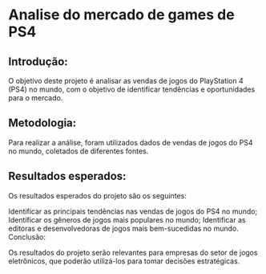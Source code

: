 #  Analise do mercado de games de PS4

## Introdução:

O objetivo deste projeto é analisar as vendas de jogos do PlayStation 4 (PS4) no mundo, com o objetivo de identificar tendências e oportunidades para o mercado.

## Metodologia:

Para realizar a análise, foram utilizados dados de vendas de jogos do PS4 no mundo, coletados de diferentes fontes.

## Resultados esperados:

Os resultados esperados do projeto são os seguintes:

Identificar as principais tendências nas vendas de jogos do PS4 no mundo;
Identificar os gêneros de jogos mais populares no mundo;
Identificar as editoras e desenvolvedoras de jogos mais bem-sucedidas no mundo.
Conclusão:

Os resultados do projeto serão relevantes para empresas do setor de jogos eletrônicos, que poderão utilizá-los para tomar decisões estratégicas.
